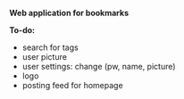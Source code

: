 **Web application for bookmarks**


**To-do:** 
* search for tags
* user picture
* user settings: change (pw, name, picture)
* logo
* posting feed for homepage